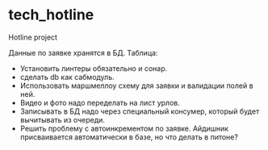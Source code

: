 # tech_hotline
Hotline project

Данные по заявке хранятся в БД. Таблица:

- Установить линтеры обязательно и сонар.
- сделать db как сабмодуль.
- Использовать маршмеллоу схему для заявки и валидации полей в ней.
- Видео и фото надо переделать на лист урлов.
- Записывать в БД надо через специальный консумер, который будет вычитывать из очереди.
- Решить проблему с автоинкрементом по заявке. Айдишник присваивается автоматически в базе, 
но что делать в питоне?
